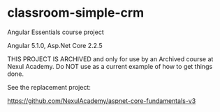 # classroom-simple-crm
Angular Essentials course project

Angular 5.1.0, Asp.Net Core 2.2.5


THIS PROJECT IS ARCHIVED and only for use by an Archived course at Nexul Academy. Do NOT use as a current example of how to get things done.

See the replacement project:

https://github.com/NexulAcademy/aspnet-core-fundamentals-v3
